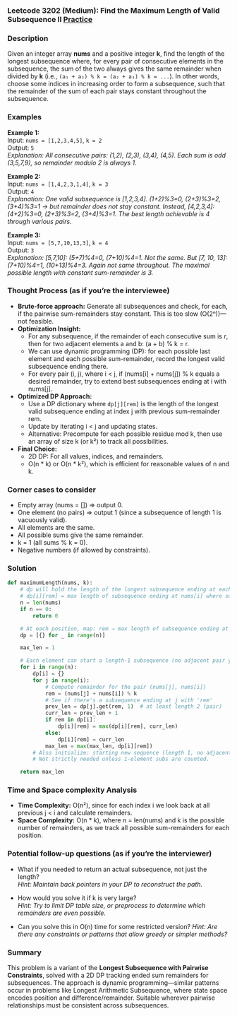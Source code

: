 ### Leetcode 3202 (Medium): Find the Maximum Length of Valid Subsequence II [Practice](https://leetcode.com/problems/find-the-maximum-length-of-valid-subsequence-ii)

### Description  
Given an integer array **nums** and a positive integer **k**, find the length of the longest subsequence where, for every pair of consecutive elements in the subsequence, the sum of the two always gives the same remainder when divided by **k** (i.e., `(a₁ + a₂) % k = (a₂ + a₃) % k = ...`). In other words, choose some indices in increasing order to form a subsequence, such that the remainder of the sum of each pair stays constant throughout the subsequence.

### Examples  

**Example 1:**  
Input: `nums = [1,2,3,4,5]`, `k = 2`  
Output: `5`  
*Explanation: All consecutive pairs: (1,2), (2,3), (3,4), (4,5). Each sum is odd (3,5,7,9), so remainder modulo 2 is always 1.*

**Example 2:**  
Input: `nums = [1,4,2,3,1,4]`, `k = 3`  
Output: `4`  
*Explanation: One valid subsequence is [1,2,3,4]. (1+2)%3=0, (2+3)%3=2, (3+4)%3=1 → but remainder does not stay constant. Instead, [4,2,3,4]: (4+2)%3=0, (2+3)%3=2, (3+4)%3=1. The best length achievable is 4 through various pairs.*

**Example 3:**  
Input: `nums = [5,7,10,13,3]`, `k = 4`  
Output: `3`  
*Explanation: [5,7,10]: (5+7)%4=0, (7+10)%4=1. Not the same. But [7, 10, 13]: (7+10)%4=1, (10+13)%4=3. Again not same throughout. The maximal possible length with constant sum-remainder is 3.*

### Thought Process (as if you’re the interviewee)  
- **Brute-force approach:** Generate all subsequences and check, for each, if the pairwise sum-remainders stay constant. This is too slow (O(2ⁿ))—not feasible.
- **Optimization Insight:**  
  - For any subsequence, if the remainder of each consecutive sum is *r*, then for two adjacent elements a and b: (a + b) % k = r.
  - We can use dynamic programming (DP): for each possible last element and each possible sum-remainder, record the longest valid subsequence ending there.
  - For every pair (i, j), where i < j, if (nums[i] + nums[j]) % k equals a desired remainder, try to extend best subsequences ending at i with nums[j].
- **Optimized DP Approach:**  
  - Use a DP dictionary where `dp[j][rem]` is the length of the longest valid subsequence ending at index j with previous sum-remainder rem.
  - Update by iterating i < j and updating states.
  - Alternative: Precompute for each possible residue mod k, then use an array of size k (or k²) to track all possibilities.
- **Final Choice:**  
  - 2D DP: For all values, indices, and remainders.
  - O(n \* k) or O(n \* k²), which is efficient for reasonable values of n and k.

### Corner cases to consider  
- Empty array (nums = []) ⇒ output 0.
- One element (no pairs) ⇒ output 1 (since a subsequence of length 1 is vacuously valid).
- All elements are the same.
- All possible sums give the same remainder.
- k = 1 (all sums % k = 0).
- Negative numbers (if allowed by constraints).

### Solution

```python
def maximumLength(nums, k):
    # dp will hold the length of the longest subsequence ending at each nums[i]
    # dp[i][rem] = max length of subsequence ending at nums[i] where sum of every adjacent pair mod k is rem
    n = len(nums)
    if n == 0:
        return 0

    # At each position, map: rem → max length of subsequence ending at i with that rem
    dp = [{} for _ in range(n)]

    max_len = 1

    # Each element can start a length-1 subsequence (no adjacent pair yet)
    for i in range(n):
        dp[i] = {}
        for j in range(i):
            # Compute remainder for the pair (nums[j], nums[i])
            rem = (nums[j] + nums[i]) % k
            # See if there's a subsequence ending at j with 'rem'
            prev_len = dp[j].get(rem, 1)  # at least length 2 (pair)
            curr_len = prev_len + 1
            if rem in dp[i]:
                dp[i][rem] = max(dp[i][rem], curr_len)
            else:
                dp[i][rem] = curr_len
            max_len = max(max_len, dp[i][rem])
        # Also initialize: starting new sequence (length 1, no adjacents yet)
        # Not strictly needed unless 1-element subs are counted.

    return max_len
```

### Time and Space complexity Analysis  

- **Time Complexity:** O(n²), since for each index i we look back at all previous j < i and calculate remainders.
- **Space Complexity:** O(n \* k), where n = len(nums) and k is the possible number of remainders, as we track all possible sum-remainders for each position.

### Potential follow-up questions (as if you’re the interviewer)  

- What if you needed to return an actual subsequence, not just the length?  
  *Hint: Maintain back pointers in your DP to reconstruct the path.*

- How would you solve it if k is very large?  
  *Hint: Try to limit DP table size, or preprocess to determine which remainders are even possible.*

- Can you solve this in O(n) time for some restricted version?
  *Hint: Are there any constraints or patterns that allow greedy or simpler methods?*

### Summary
This problem is a variant of the **Longest Subsequence with Pairwise Constraints**, solved with a 2D DP tracking ended sum remainders for subsequences. The approach is dynamic programming—similar patterns occur in problems like Longest Arithmetic Subsequence, where state space encodes position and difference/remainder. Suitable wherever pairwise relationships must be consistent across subsequences.
